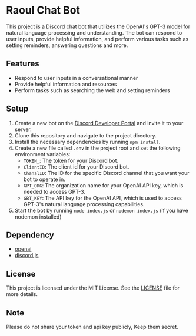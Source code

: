 # Raoul Chat Bot

This project is a Discord chat bot that utilizes the OpenAI's GPT-3 model for natural language processing and understanding. The bot can respond to user inputs, provide helpful information, and perform various tasks such as setting reminders, answering questions and more.

## Features
- Respond to user inputs in a conversational manner
- Provide helpful information and resources
- Perform tasks such as searching the web and setting reminders

## Setup
1. Create a new bot on the [Discord Developer Portal](https://discord.com/developers/docs/intro) and invite it to your server.
2. Clone this repository and navigate to the project directory.
3. Install the necessary dependencies by running `npm install`.
4. Create a new file called `.env` in the project root and set the following environment variables:
    - `TOKEN_`: The token for your Discord bot.
    - `ClientID`: The client id for your Discord bot.
    - `ChanalID`: The ID for the specific Discord channel that you want your bot to operate in.
    - `GPT_ORG`: The organization name for your OpenAI API key, which is needed to access GPT-3.
    - `GBT_KEY`: The API key for the OpenAI API, which is used to access GPT-3's natural language processing capabilities.
5. Start the bot by running `node index.js` or `nodemon index.js` (if you have nodemon installed)

## Dependency
- [openai](https://openai.com/)
- [discord.js](https://discord.js.org/)

## License
This project is licensed under the MIT License. See the [LICENSE](LICENSE) file for more details.

## Note
Please do not share your token and api key publicly, Keep them secret.
